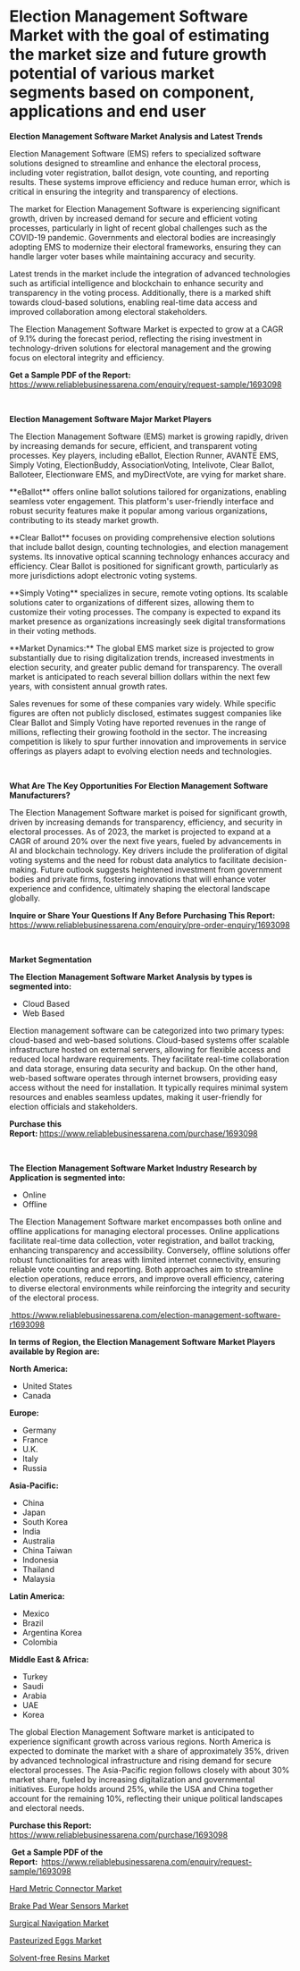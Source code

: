<p><h1>Election Management Software Market with the goal of estimating the market size and future growth potential of various market segments based on component, applications and end user</h1></p><p><strong>Election Management Software Market Analysis and Latest Trends</strong></p>
<p><p>Election Management Software (EMS) refers to specialized software solutions designed to streamline and enhance the electoral process, including voter registration, ballot design, vote counting, and reporting results. These systems improve efficiency and reduce human error, which is critical in ensuring the integrity and transparency of elections. </p><p>The market for Election Management Software is experiencing significant growth, driven by increased demand for secure and efficient voting processes, particularly in light of recent global challenges such as the COVID-19 pandemic. Governments and electoral bodies are increasingly adopting EMS to modernize their electoral frameworks, ensuring they can handle larger voter bases while maintaining accuracy and security.</p><p>Latest trends in the market include the integration of advanced technologies such as artificial intelligence and blockchain to enhance security and transparency in the voting process. Additionally, there is a marked shift towards cloud-based solutions, enabling real-time data access and improved collaboration among electoral stakeholders. </p><p>The Election Management Software Market is expected to grow at a CAGR of 9.1% during the forecast period, reflecting the rising investment in technology-driven solutions for electoral management and the growing focus on electoral integrity and efficiency.</p></p>
<p><strong>Get a Sample PDF of the Report:&nbsp;</strong> <a href="https://www.reliablebusinessarena.com/enquiry/request-sample/1693098?utm_campaign=1726&utm_medium=2&utm_source=Github&utm_content=ia&utm_term=30102024&utm_id=election-management-software">https://www.reliablebusinessarena.com/enquiry/request-sample/1693098</a></p>
<p>&nbsp;</p>
<p><strong>Election Management Software Major Market Players</strong></p>
<p><p>The Election Management Software (EMS) market is growing rapidly, driven by increasing demands for secure, efficient, and transparent voting processes. Key players, including eBallot, Election Runner, AVANTE EMS, Simply Voting, ElectionBuddy, AssociationVoting, Intelivote, Clear Ballot, Balloteer, Electionware EMS, and myDirectVote, are vying for market share.</p><p>**eBallot** offers online ballot solutions tailored for organizations, enabling seamless voter engagement. This platform's user-friendly interface and robust security features make it popular among various organizations, contributing to its steady market growth.</p><p>**Clear Ballot** focuses on providing comprehensive election solutions that include ballot design, counting technologies, and election management systems. Its innovative optical scanning technology enhances accuracy and efficiency. Clear Ballot is positioned for significant growth, particularly as more jurisdictions adopt electronic voting systems.</p><p>**Simply Voting** specializes in secure, remote voting options. Its scalable solutions cater to organizations of different sizes, allowing them to customize their voting processes. The company is expected to expand its market presence as organizations increasingly seek digital transformations in their voting methods.</p><p>**Market Dynamics:** The global EMS market size is projected to grow substantially due to rising digitalization trends, increased investments in election security, and greater public demand for transparency. The overall market is anticipated to reach several billion dollars within the next few years, with consistent annual growth rates.</p><p>Sales revenues for some of these companies vary widely. While specific figures are often not publicly disclosed, estimates suggest companies like Clear Ballot and Simply Voting have reported revenues in the range of millions, reflecting their growing foothold in the sector. The increasing competition is likely to spur further innovation and improvements in service offerings as players adapt to evolving election needs and technologies.</p></p>
<p>&nbsp;</p>
<p><strong>What Are The Key Opportunities For Election Management Software Manufacturers?</strong></p>
<p><p>The Election Management Software market is poised for significant growth, driven by increasing demands for transparency, efficiency, and security in electoral processes. As of 2023, the market is projected to expand at a CAGR of around 20% over the next five years, fueled by advancements in AI and blockchain technology. Key drivers include the proliferation of digital voting systems and the need for robust data analytics to facilitate decision-making. Future outlook suggests heightened investment from government bodies and private firms, fostering innovations that will enhance voter experience and confidence, ultimately shaping the electoral landscape globally.</p></p>
<p><strong>Inquire or Share Your Questions If Any Before Purchasing This Report:</strong> <a href="https://www.reliablebusinessarena.com/enquiry/pre-order-enquiry/1693098?utm_campaign=1726&utm_medium=2&utm_source=Github&utm_content=ia&utm_term=30102024&utm_id=election-management-software">https://www.reliablebusinessarena.com/enquiry/pre-order-enquiry/1693098</a></p>
<p>&nbsp;</p>
<p><strong>Market Segmentation</strong></p>
<p><strong>The Election Management Software Market Analysis by types is segmented into:</strong></p>
<p><ul><li>Cloud Based</li><li>Web Based</li></ul></p>
<p><p>Election management software can be categorized into two primary types: cloud-based and web-based solutions. Cloud-based systems offer scalable infrastructure hosted on external servers, allowing for flexible access and reduced local hardware requirements. They facilitate real-time collaboration and data storage, ensuring data security and backup. On the other hand, web-based software operates through internet browsers, providing easy access without the need for installation. It typically requires minimal system resources and enables seamless updates, making it user-friendly for election officials and stakeholders.</p></p>
<p><strong>Purchase this Report:&nbsp;</strong><a href="https://www.reliablebusinessarena.com/purchase/1693098?utm_campaign=1726&utm_medium=2&utm_source=Github&utm_content=ia&utm_term=30102024&utm_id=election-management-software">https://www.reliablebusinessarena.com/purchase/1693098</a></p>
<p>&nbsp;</p>
<p><strong>The Election Management Software Market Industry Research by Application is segmented into:</strong></p>
<p><ul><li>Online</li><li>Offline</li></ul></p>
<p><p>The Election Management Software market encompasses both online and offline applications for managing electoral processes. Online applications facilitate real-time data collection, voter registration, and ballot tracking, enhancing transparency and accessibility. Conversely, offline solutions offer robust functionalities for areas with limited internet connectivity, ensuring reliable vote counting and reporting. Both approaches aim to streamline election operations, reduce errors, and improve overall efficiency, catering to diverse electoral environments while reinforcing the integrity and security of the electoral process.</p></p>
<p><a href="https://www.reliablebusinessarena.com/election-management-software-r1693098?utm_campaign=1726&utm_medium=2&utm_source=Github&utm_content=ia&utm_term=30102024&utm_id=election-management-software">&nbsp;https://www.reliablebusinessarena.com/election-management-software-r1693098</a></p>
<p><strong>In terms of Region, the Election Management Software Market Players available by Region are:</strong></p>
<p>
    <p> <strong> North America: </strong>
        <ul>
            <li>United States</li>
            <li>Canada</li>
        </ul>
        </p> 
    <p> <strong> Europe: </strong>
        <ul>
            <li>Germany</li>
            <li>France</li>
            <li>U.K.</li>
            <li>Italy</li>
            <li>Russia</li>
        </ul>
        </p> 
    <p> <strong> Asia-Pacific: </strong>
        <ul>
            <li>China</li>
            <li>Japan</li>
            <li>South Korea</li>
            <li>India</li>
            <li>Australia</li>
            <li>China Taiwan</li>
            <li>Indonesia</li>
            <li>Thailand</li>
            <li>Malaysia</li>
        </ul>
        </p> 
    <p> <strong> Latin America: </strong>
        <ul>
            <li>Mexico</li>
            <li>Brazil</li>
            <li>Argentina Korea</li>
            <li>Colombia</li>
        </ul>
        </p> 
    <p> <strong> Middle East & Africa: </strong>
        <ul>
            <li>Turkey</li>
            <li>Saudi</li>
            <li>Arabia</li>
            <li>UAE</li>
            <li>Korea</li>
        </ul>
    </p>
    </p>
<p><p>The global Election Management Software market is anticipated to experience significant growth across various regions. North America is expected to dominate the market with a share of approximately 35%, driven by advanced technological infrastructure and rising demand for secure electoral processes. The Asia-Pacific region follows closely with about 30% market share, fueled by increasing digitalization and governmental initiatives. Europe holds around 25%, while the USA and China together account for the remaining 10%, reflecting their unique political landscapes and electoral needs.</p></p>
<p><strong>Purchase this Report: </strong><a href="https://www.reliablebusinessarena.com/purchase/1693098?utm_campaign=1726&utm_medium=2&utm_source=Github&utm_content=ia&utm_term=30102024&utm_id=election-management-software">https://www.reliablebusinessarena.com/purchase/1693098</a></p>
<p>&nbsp;<strong>Get a Sample PDF of the Report:&nbsp;&nbsp;</strong><a href="https://www.reliablebusinessarena.com/enquiry/request-sample/1693098?utm_campaign=1726&utm_medium=2&utm_source=Github&utm_content=ia&utm_term=30102024&utm_id=election-management-software">https://www.reliablebusinessarena.com/enquiry/request-sample/1693098</a></p>
<p><strong></strong></p>
<p><p><a href="https://www.linkedin.com/pulse/hard-metric-connector-market-shifts-strategic-analysis-2024-2031-rkzge?utm_campaign=1726&utm_medium=2&utm_source=Github&utm_content=ia&utm_term=30102024&utm_id=election-management-software">Hard Metric Connector Market</a></p><p><a href="https://www.linkedin.com/pulse/navigating-global-brake-pad-wear-sensors-market-landscape-0v1de?utm_campaign=1726&utm_medium=2&utm_source=Github&utm_content=ia&utm_term=30102024&utm_id=election-management-software">Brake Pad Wear Sensors Market</a></p><p><a href="https://www.linkedin.com/pulse/surgical-navigation-market-trends-detailed-study-its-ajb6f?utm_campaign=1726&utm_medium=2&utm_source=Github&utm_content=ia&utm_term=30102024&utm_id=election-management-software">Surgical Navigation Market</a></p><p><a href="https://www.linkedin.com/pulse/pasteurized-eggs-market-outlook-current-assessment-future-7amoe?utm_campaign=1726&utm_medium=2&utm_source=Github&utm_content=ia&utm_term=30102024&utm_id=election-management-software">Pasteurized Eggs Market</a></p><p><a href="https://github.com/abbislposival/Market-Research-Report-List-1/blob/main/solvent-free-resins-market.md?utm_campaign=1726&utm_medium=2&utm_source=Github&utm_content=ia&utm_term=30102024&utm_id=election-management-software">Solvent-free Resins Market</a></p></p>